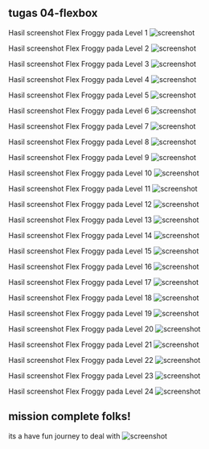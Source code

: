 ## tugas 04-flexbox

Hasil screenshot Flex Froggy pada Level 1
![screenshot](https://github.com/salman-setiawan/Skilvul/blob/master/TUGAS%20CSS/04-flexbox/folder%20screenshot/level%20(01).png)

Hasil screenshot Flex Froggy pada Level 2
![screenshot](https://github.com/salman-setiawan/Skilvul/blob/master/TUGAS%20CSS/04-flexbox/folder%20screenshot/level%20(02).png)

Hasil screenshot Flex Froggy pada Level 3
![screenshot](https://github.com/salman-setiawan/Skilvul/blob/master/TUGAS%20CSS/04-flexbox/folder%20screenshot/level%20(03).png)

Hasil screenshot Flex Froggy pada Level 4
![screenshot](https://github.com/salman-setiawan/Skilvul/blob/master/TUGAS%20CSS/04-flexbox/folder%20screenshot/level%20(04).png)

Hasil screenshot Flex Froggy pada Level 5
![screenshot](https://github.com/salman-setiawan/Skilvul/blob/master/TUGAS%20CSS/04-flexbox/folder%20screenshot/level%20(05).png)

Hasil screenshot Flex Froggy pada Level 6
![screenshot](https://github.com/salman-setiawan/Skilvul/blob/master/TUGAS%20CSS/04-flexbox/folder%20screenshot/level%20(06).png)

Hasil screenshot Flex Froggy pada Level 7
![screenshot](https://github.com/salman-setiawan/Skilvul/blob/master/TUGAS%20CSS/04-flexbox/folder%20screenshot/level%20(07).png)

Hasil screenshot Flex Froggy pada Level 8
![screenshot](https://github.com/salman-setiawan/Skilvul/blob/master/TUGAS%20CSS/04-flexbox/folder%20screenshot/level%20(08).png)

Hasil screenshot Flex Froggy pada Level 9
![screenshot](https://github.com/salman-setiawan/Skilvul/blob/master/TUGAS%20CSS/04-flexbox/folder%20screenshot/level%20(09).png)

Hasil screenshot Flex Froggy pada Level 10
![screenshot](https://github.com/salman-setiawan/Skilvul/blob/master/TUGAS%20CSS/04-flexbox/folder%20screenshot/level%20(10).png)

Hasil screenshot Flex Froggy pada Level 11
![screenshot](https://github.com/salman-setiawan/Skilvul/blob/master/TUGAS%20CSS/04-flexbox/folder%20screenshot/level%20(11).png)

Hasil screenshot Flex Froggy pada Level 12
![screenshot](https://github.com/salman-setiawan/Skilvul/blob/master/TUGAS%20CSS/04-flexbox/folder%20screenshot/level%20(12).png)

Hasil screenshot Flex Froggy pada Level 13
![screenshot](https://github.com/salman-setiawan/Skilvul/blob/master/TUGAS%20CSS/04-flexbox/folder%20screenshot/level%20(13).png)

Hasil screenshot Flex Froggy pada Level 14
![screenshot](https://github.com/salman-setiawan/Skilvul/blob/master/TUGAS%20CSS/04-flexbox/folder%20screenshot/level%20(14).png)

Hasil screenshot Flex Froggy pada Level 15
![screenshot](https://github.com/salman-setiawan/Skilvul/blob/master/TUGAS%20CSS/04-flexbox/folder%20screenshot/level%20(15).png)

Hasil screenshot Flex Froggy pada Level 16
![screenshot](https://github.com/salman-setiawan/Skilvul/blob/master/TUGAS%20CSS/04-flexbox/folder%20screenshot/level%20(16).png)

Hasil screenshot Flex Froggy pada Level 17
![screenshot](https://github.com/salman-setiawan/Skilvul/blob/master/TUGAS%20CSS/04-flexbox/folder%20screenshot/level%20(17).png)

Hasil screenshot Flex Froggy pada Level 18
![screenshot](https://github.com/salman-setiawan/Skilvul/blob/master/TUGAS%20CSS/04-flexbox/folder%20screenshot/level%20(18).png)

Hasil screenshot Flex Froggy pada Level 19
![screenshot](https://github.com/salman-setiawan/Skilvul/blob/master/TUGAS%20CSS/04-flexbox/folder%20screenshot/level%20(19).png)

Hasil screenshot Flex Froggy pada Level 20
![screenshot](https://github.com/salman-setiawan/Skilvul/blob/master/TUGAS%20CSS/04-flexbox/folder%20screenshot/level%20(20).png)

Hasil screenshot Flex Froggy pada Level 21
![screenshot](https://github.com/salman-setiawan/Skilvul/blob/master/TUGAS%20CSS/04-flexbox/folder%20screenshot/level%20(21).png)

Hasil screenshot Flex Froggy pada Level 22
![screenshot](https://github.com/salman-setiawan/Skilvul/blob/master/TUGAS%20CSS/04-flexbox/folder%20screenshot/level%20(22).png)

Hasil screenshot Flex Froggy pada Level 23
![screenshot](https://github.com/salman-setiawan/Skilvul/blob/master/TUGAS%20CSS/04-flexbox/folder%20screenshot/level%20(23).png)

Hasil screenshot Flex Froggy pada Level 24
![screenshot](https://github.com/salman-setiawan/Skilvul/blob/master/TUGAS%20CSS/04-flexbox/folder%20screenshot/level%20(24).png)

## mission complete folks!
its a have fun journey to deal with
![screenshot](https://github.com/salman-setiawan/Skilvul/blob/master/TUGAS%20CSS/04-flexbox/folder%20screenshot/level%20(complete).png)
